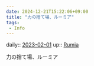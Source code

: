 ```yaml
---
date: 2024-12-21T15:22:06+09:00
title: "力の捨て場、ルーミア"
tags:
 - Info
---
```


daily:: [2023-02-01](/Daily_Note/2023-02-01.md)
up:: [Rumia](Bar/Novel/Touhou_Project/Rumia.md)

力の捨て場、ルーミア